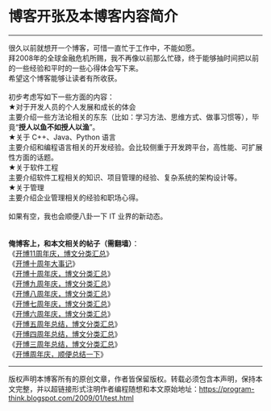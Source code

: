 # 博客开张及本博客内容简介 

-----

<div class="post-body entry-content">
很久以前就想开一个博客，可惜一直忙于工作中，不能如愿。<br/>
拜2008年的全球金融危机所赐，我不再像以前那么忙碌，终于能够抽时间把以前的一些经验和平时的一些心得体会写下来。<br/>
希望这个博客能够让读者有所收获。<br/>
<br/>
初步考虑写如下一些方面的内容：<br/>
★对于开发人员的个人发展和成长的体会<br/>
主要介绍一些方法论相关的东东（比如：学习方法、思维方式、做事习惯等），毕竟“<b>授人以鱼不如授人以渔</b>”。<br/>
★关于 C++、Java、Python 语言<br/>
主要介绍和编程语言相关的开发经验。会比较侧重于开发跨平台，高性能、可扩展性方面的话题。<br/>
★关于软件工程<br/>
主要介绍软件工程相关的知识、项目管理的经验、复杂系统的架构设计等。<br/>
★关于管理<br/>
主要介绍企业管理相关的经验和职场心得。<br/>
<br/>
如果有空，我也会顺便八卦一下 IT 业界的新动态。<br/>
<br/>
<br/>
<b>俺博客上，和本文相关的帖子（需翻墙）</b>：<br/>
《<a href="../../2020/01/11-years-blogging.md">开博11周年庆，博文分类汇总</a>》<br/>
《<a href="../../2019/01/Memorabilia.md">开博十周年大事记</a>》<br/>
《<a href="../../2019/01/ten-years-blogging.md">开博十周年庆，博文分类汇总</a>》<br/>
《<a href="../../2018/01/nine-years-blogging.md">开博九周年庆，博文分类汇总</a>》<br/>
《<a href="../../2017/01/eight-years-blogging.md">开博八周年庆，博文分类汇总</a>》<br/>
《<a href="../../2016/01/seven-years-blogging.md">开博七周年庆，博文分类汇总</a>》<br/>
《<a href="../../2015/01/six-years-blogging.md">开博六周年庆，博文分类汇总</a>》<br/>
《<a href="../../2014/01/five-years-blogging.md">开博五周年总结，博文分类汇总</a>》<br/>
《<a href="../../2013/01/four-years-blogging.md">开博四周年总结，博文分类汇总</a>》<br/>
《<a href="../../2012/01/three-years-blogging.md">开博三周年总结，博文分类汇总</a>》<br/>
《<a href="../../2010/01/2009-review.md">开博周年庆，顺便总结一下</a>》
</div>


------------------------------------------------

版权声明本博客所有的原创文章，作者皆保留版权。转载必须包含本声明，保持本文完整，并以超链接形式注明作者编程随想和本文原始地址：https://program-think.blogspot.com/2009/01/test.html
